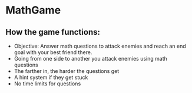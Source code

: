 # MathGame

## How the game functions:

- Objective: Answer math questions to attack enemies and reach an end goal with your best friend there.
- Going from one side to another you attack enemies using math questions
- The farther in, the harder the questions get
- A hint system if they get stuck
- No time limits for questions


